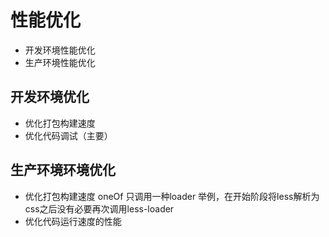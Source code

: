 # 性能优化
* 开发环境性能优化
* 生产环境性能优化

## 开发环境优化
* 优化打包构建速度
* 优化代码调试（主要）

## 生产环境环境优化
* 优化打包构建速度 
    oneOf 只调用一种loader
    举例，在开始阶段将less解析为css之后没有必要再次调用less-loader
* 优化代码运行速度的性能

